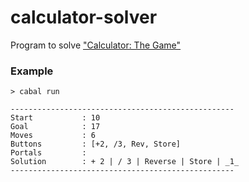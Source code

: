 # calculator-solver

Program to solve ["Calculator: The Game"](https://play.google.com/store/apps/details?id=com.sm.calculateme)

### Example
```
> cabal run

--------------------------------------------------
Start           : 10
Goal            : 17
Moves           : 6
Buttons         : [+2, /3, Rev, Store]
Portals         : 
Solution        : + 2 | / 3 | Reverse | Store | _1_
--------------------------------------------------
```
